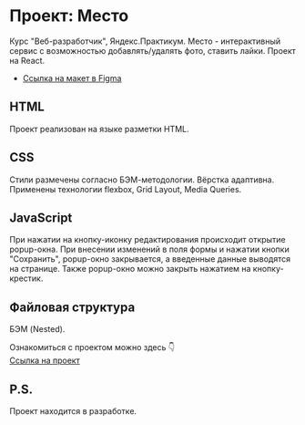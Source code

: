 # Проект: Место

Курс "Веб-разработчик", Яндекс.Практикум.
Место - интерактивный сервис с возможностью добавлять/удалять фото, ставить лайки.
Проект на React.
* [Ссылка на макет в Figma](https://www.figma.com/file/2cn9N9jSkmxD84oJik7xL7/JavaScript.-Sprint-4?node-id=0%3A1)

## HTML

Проект реализован на языке разметки HTML.

## CSS

Стили размечены согласно БЭМ-методологии. 
Вёрстка адаптивна. Применены технологии flexbox, Grid Layout, Media Queries.

## JavaScript

При нажатии на кнопку-иконку редактирования происходит открытие popup-окна. При внесении изменений в поля формы и нажатии кнопки "Сохранить", popup-окно закрывается, а введенные данные выводятся на странице. Также popup-окно можно закрыть нажатием на кнопку-крестик.

## Файловая структура

БЭМ (Nested).

Ознакомиться с проектом можно здесь 👇  
[Ссылка на проект ](https://linalien23.github.io/mesto/)

## P.S.

Проект находится в разработке.
